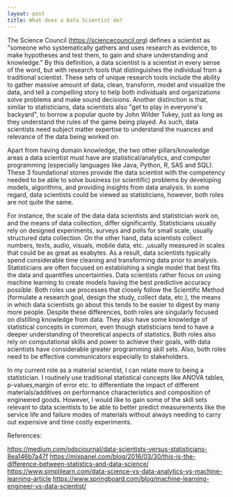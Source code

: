 ```yaml
---
layout: post
title: What does a Data Scientist do?
---
```


The Science Council (https://sciencecouncil.org) defines a scientist as "someone who systematically gathers and uses research as evidence, to make hypotheses and test them, to gain and share understanding and knowledge." By this definition, a data scientist is a scientist in every sense of the word, but with research tools that distinguishes the individual from a traditional scientist. These sets of unique research tools include the ability to gather massive amount of data, clean, transform, model and visualize the data, and tell a compelling story to help both individuals and organizations solve problems and make sound decisions.  Another distinction is that, similar to statisticians, data scientists also "get to play in everyone's backyard", to borrow a popular quote by John Wilder Tukey, just as long as they understand the rules of the game being played. As such, data scientists need subject matter expertise to understand the nuances and relevance of the data being worked on.

Apart from having domain knowledge, the two other pillars/knowledge areas a data scientist must have are statistical/analytics, and computer programming (especially languages like Java, Python, R, SAS and SQL). These 3 foundational stones provide the data scientist with the competency needed to be able to solve business (or scientific) problems by developing models, algorithms, and providing insights from data analysis. In some regard, data scientists could be viewed as statisticians, however, both roles are not quite the same.

For instance, the scale of the data data scientists and statistician work on, and the means of data collection, differ significantly. Statisticians usually rely on designed experiments, surveys and polls for small scale, usually structured data collection. On the other hand, data scientists collect numbers, texts, audio, visuals, mobile data, etc. ,usually measured in scales that could be as great as exabytes. As a result, data scientists typically spend considerable time cleaning and transforming data prior to analysis. Statisticians are often focused on establishing a single model that best fits the data and quantifies uncertainties. Data scientists rather focus on using machine learning to create models having the best predictive accuracy possible. Both roles use processes that closely follow the Scientific Method (formulate a research goal, design the study, collect data, etc.), the means in which data scientists go about this tends to be easier to digest by many more people. Despite these differences, both roles are singularly focused on distilling knowledge from data. They  also have some knowledge of statistical concepts in common, even though statisticians tend to have a deeper understanding of theoretical aspects of statistics. Both roles also rely on computational skills and power to achieve their goals, with data scientists have considerable greater programming skill sets. Also, both roles need to be effective communicators especially to stakeholders.

In my current role as a material scientist, I can relate more to being a statistician. I routinely use traditional statistical concepts like ANOVA tables, p-values,margin of error etc. to differentiate the impact of different materials/additives on performance characteristics and composition of engineered goods. However, I would like to gain some of the skill sets relevant to data scientists to be able to better predict measurements like the service life and failure modes of materials without always needing to carry out expensive and time costly experiments.


References:

https://medium.com/odscjournal/data-scientists-versus-statisticians-8ea146b7a47f
https://mixpanel.com/blog/2016/03/30/this-is-the-difference-between-statistics-and-data-science/
https://www.simplilearn.com/data-science-vs-data-analytics-vs-machine-learning-article
https://www.springboard.com/blog/machine-learning-engineer-vs-data-scientist/
